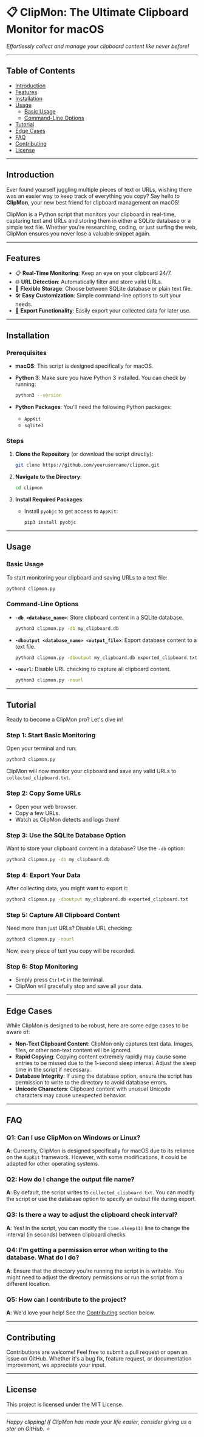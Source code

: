 # 📋 ClipMon: The Ultimate Clipboard Monitor for macOS

*Effortlessly collect and manage your clipboard content like never before!*

---

## Table of Contents

- [Introduction](#introduction)
- [Features](#features)
- [Installation](#installation)
- [Usage](#usage)
  - [Basic Usage](#basic-usage)
  - [Command-Line Options](#command-line-options)
- [Tutorial](#tutorial)
- [Edge Cases](#edge-cases)
- [FAQ](#faq)
- [Contributing](#contributing)
- [License](#license)

---

## Introduction

Ever found yourself juggling multiple pieces of text or URLs, wishing there was an easier way to keep track of everything you copy? Say hello to **ClipMon**, your new best friend for clipboard management on macOS!

ClipMon is a Python script that monitors your clipboard in real-time, capturing text and URLs and storing them in either a SQLite database or a simple text file. Whether you're researching, coding, or just surfing the web, ClipMon ensures you never lose a valuable snippet again.

---

## Features

- 📋 **Real-Time Monitoring**: Keep an eye on your clipboard 24/7.
- 🌐 **URL Detection**: Automatically filter and store valid URLs.
- 💾 **Flexible Storage**: Choose between SQLite database or plain text file.
- 🛠 **Easy Customization**: Simple command-line options to suit your needs.
- 🔄 **Export Functionality**: Easily export your collected data for later use.

---

## Installation

### Prerequisites

- **macOS**: This script is designed specifically for macOS.
- **Python 3**: Make sure you have Python 3 installed. You can check by running:

  ```bash
  python3 --version
  ```

- **Python Packages**: You'll need the following Python packages:
  - `AppKit`
  - `sqlite3`

### Steps

1. **Clone the Repository** (or download the script directly):

   ```bash
   git clone https://github.com/yourusername/clipmon.git
   ```

2. **Navigate to the Directory**:

   ```bash
   cd clipmon
   ```

3. **Install Required Packages**:

   - Install `pyobjc` to get access to `AppKit`:

     ```bash
     pip3 install pyobjc
     ```

---

## Usage

### Basic Usage

To start monitoring your clipboard and saving URLs to a text file:

```bash
python3 clipmon.py
```

### Command-Line Options

- **`-db <database_name>`**: Store clipboard content in a SQLite database.

  ```bash
  python3 clipmon.py -db my_clipboard.db
  ```

- **`-dboutput <database_name> <output_file>`**: Export database content to a text file.

  ```bash
  python3 clipmon.py -dboutput my_clipboard.db exported_clipboard.txt
  ```

- **`-nourl`**: Disable URL checking to capture all clipboard content.

  ```bash
  python3 clipmon.py -nourl
  ```

---

## Tutorial

Ready to become a ClipMon pro? Let's dive in!

### Step 1: Start Basic Monitoring

Open your terminal and run:

```bash
python3 clipmon.py
```

ClipMon will now monitor your clipboard and save any valid URLs to `collected_clipboard.txt`.

### Step 2: Copy Some URLs

- Open your web browser.
- Copy a few URLs.
- Watch as ClipMon detects and logs them!

### Step 3: Use the SQLite Database Option

Want to store your clipboard content in a database? Use the `-db` option:

```bash
python3 clipmon.py -db my_clipboard.db
```

### Step 4: Export Your Data

After collecting data, you might want to export it:

```bash
python3 clipmon.py -dboutput my_clipboard.db exported_clipboard.txt
```

### Step 5: Capture All Clipboard Content

Need more than just URLs? Disable URL checking:

```bash
python3 clipmon.py -nourl
```

Now, every piece of text you copy will be recorded.

### Step 6: Stop Monitoring

- Simply press `Ctrl+C` in the terminal.
- ClipMon will gracefully stop and save all your data.

---

## Edge Cases

While ClipMon is designed to be robust, here are some edge cases to be aware of:

- **Non-Text Clipboard Content**: ClipMon only captures text data. Images, files, or other non-text content will be ignored.
- **Rapid Copying**: Copying content extremely rapidly may cause some entries to be missed due to the 1-second sleep interval. Adjust the sleep time in the script if necessary.
- **Database Integrity**: If using the database option, ensure the script has permission to write to the directory to avoid database errors.
- **Unicode Characters**: Clipboard content with unusual Unicode characters may cause unexpected behavior.

---

## FAQ

### Q1: Can I use ClipMon on Windows or Linux?

**A**: Currently, ClipMon is designed specifically for macOS due to its reliance on the `AppKit` framework. However, with some modifications, it could be adapted for other operating systems.

### Q2: How do I change the output file name?

**A**: By default, the script writes to `collected_clipboard.txt`. You can modify the script or use the database option to specify an output file during export.

### Q3: Is there a way to adjust the clipboard check interval?

**A**: Yes! In the script, you can modify the `time.sleep(1)` line to change the interval (in seconds) between clipboard checks.

### Q4: I'm getting a permission error when writing to the database. What do I do?

**A**: Ensure that the directory you're running the script in is writable. You might need to adjust the directory permissions or run the script from a different location.

### Q5: How can I contribute to the project?

**A**: We'd love your help! See the [Contributing](#contributing) section below.

---

## Contributing

Contributions are welcome! Feel free to submit a pull request or open an issue on GitHub. Whether it's a bug fix, feature request, or documentation improvement, we appreciate your input.

---

## License

This project is licensed under the MIT License.

---

*Happy clipping! If ClipMon has made your life easier, consider giving us a star on GitHub. ⭐*